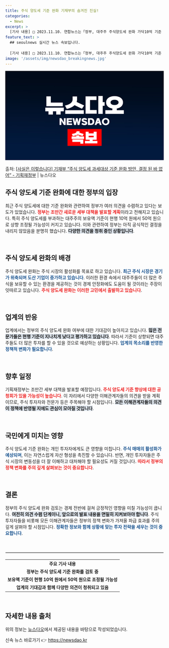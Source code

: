 ```yaml
---
title: 주식 양도세 기준 완화 기재부의 숨겨진 진실!
categories:
  - News
excerpt: >
  [기사 내용] □ 2023.11.10. 연합뉴스는「정부, 대주주 주식양도세 완화 가닥10억 기준 상향할 듯」…
feature_text: >
  ## seoulnews 실시간 뉴스 속보입니다.

  [기사 내용] □ 2023.11.10. 연합뉴스는「정부, 대주주 주식양도세 완화 가닥10억 기준 상향할 듯」…
image: '/assets/img/newsdao_breakingnews.jpg'
---
```


![뉴스다오 속보](/assets/img/newsdao_breakingnews.jpg)

<p>출처: <a href="https://newsdao.kr/2504" rel="dofollow">[사실은 이렇습니다] 기재부 “주식 양도세 과세대상 기준 완화 방안, 결정 된 바 없어” - 기획재정부</a> | 뉴스다오</p>

<h2 data-ke-size="size26">주식 양도세 기준 완화에 대한 정부의 입장</h2>

<p data-ke-size="size16">최근 주식 양도세에 대한 기준 완화와 관련하여 정부가 여러 의견을 수렴하고 있다는 보도가 있었습니다. <b><span style="color: #ee2323;">정부는 조만간 새로운 세부 대책을 발표할 계획</span></b>이라고 전해지고 있습니다. 특히 주식 양도세를 부과하는 대주주의 보유액 기준이 현행 10억 원에서 50억 원으로 상향 조정될 가능성이 커지고 있습니다. 이와 관련하여 정부는 아직 공식적인 결정을 내리지 않았음을 분명히 했습니다. <b><span style="background-color: #21538527;">다양한 의견을 청취 중인 상황입니다</span></b>.</p>

<p data-ke-size="size16">&nbsp;</p>

<h2 data-ke-size="size26">주식 양도세 완화의 배경</h2>

<p data-ke-size="size16">주식 양도세 완화는 주식 시장의 활성화를 목표로 하고 있습니다. <b><span style="color: #1a5490;">최근 주식 시장은 경기가 위축되며 도산 기업이 증가하고 있습니다</span></b>. 이러한 환경 속에서 대주주들이 더 많은 주식을 보유할 수 있는 환경을 제공하는 것이 경제 안정화에도 도움이 될 것이라는 주장이 잇따르고 있습니다. <b><span style="color: #ee2323;">주식 양도세 완화는 이러한 고민에서 출발하고 있습니다</span></b>.</p>

<p data-ke-size="size16">&nbsp;</p>

<h2 data-ke-size="size26">업계의 반응</h2>

<p data-ke-size="size16">업계에서는 정부의 주식 양도세 완화 여부에 대한 기대감이 높아지고 있습니다. <b><span style="background-color: #21538527;">많은 전문가들은 현행 기준이 지나치게 낮다고 평가하고 있습니다</span></b>. 따라서 기준이 상향되면 대주주들도 더 많은 투자를 할 수 있을 것으로 예상하는 상황입니다. <b><span style="color: #1a5490;">업계의 목소리를 반영한 정책적 변화가 필요합니다</span></b>.</p>

<p data-ke-size="size16">&nbsp;</p>

<h2 data-ke-size="size26">향후 일정</h2>

<p data-ke-size="size16">기획재정부는 조만간 세부 대책을 발표할 예정입니다. <b><span style="color: #ee2323;">주식 양도세 기준 향상에 대한 공청회가 있을 가능성이 높습니다</span></b>. 이 자리에서 다양한 이해관계자들의 의견을 받을 계획이므로, 주식 투자자와 전문가 등은 주목해야 할 시점입니다. <b><span style="background-color: #21538527;">모든 이해관계자들의 의견이 정책에 반영될 지에도 관심이 모아질 것입니다</span></b>.</p>

<p data-ke-size="size16">&nbsp;</p>

<h2 data-ke-size="size26">국민에게 미치는 영향</h2>

<p data-ke-size="size16">주식 양도세 기준 완화는 개인 투자자에게도 큰 영향을 미칩니다. <b><span style="color: #1a5490;">주식 매매의 활성화가 예상되며</span></b>, 이는 자연스럽게 자산 형성을 촉진할 수 있습니다. 반면, 개인 투자자들은 주식 시장의 변동성을 더 잘 이해하고 대처해야 할 필요성도 커질 것입니다. <b><span style="color: #ee2323;">따라서 정부의 정책 변화를 주의 깊게 살펴보는 것이 중요합니다</span></b>.</p>

<p data-ke-size="size16">&nbsp;</p>

<h2 data-ke-size="size26">결론</h2>

<p data-ke-size="size16">정부의 주식 양도세 완화 검토는 경제 전반에 걸쳐 긍정적인 영향을 미칠 가능성이 큽니다. <b><span style="background-color: #21538527;">여전히 의견 수렴 단계이니, 앞으로의 발표 내용을 면밀히 지켜보아야 합니다</span></b>. 주식 투자자들을 비롯해 모든 이해관계자들은 정부의 정책 변화가 가져올 파급 효과를 주의 깊게 살펴야 할 시점입니다. <b><span style="color: #1a5490;">정확한 정보와 함께 상황에 맞는 투자 전략을 세우는 것이 중요합니다</span></b>.</p>

<p data-ke-size="size16">&nbsp;</p>

<hr style="border: 1px solid #ddd; margin: 20px 0;"/> 

<table style="width: 100%; border-collapse: collapse;">
  <tr>
    <td style="text-align: center; height: 17px;"><b>주요 기사 내용</b></td>
  </tr>
  <tr>
    <td style="text-align: center; height: 17px;"><b>정부는 주식 양도세 기준 완화를 검토 중</b></td>
  </tr>
  <tr>
    <td style="text-align: center; height: 17px;"><b>보유액 기준이 현행 10억 원에서 50억 원으로 조정될 가능성</b></td>
  </tr>
  <tr>
    <td style="text-align: center; height: 17px;"><b>업계의 기대감과 함께 다양한 의견이 청취되고 있음</b></td>
  </tr>
</table>

<p data-ke-size="size16">&nbsp;</p>

<h2 data-ke-size="size26">자세한 내용 출처</h2>
<p data-ke-size="size16">위의 정보는 <a href="https://newsdao.kr/2504">뉴스다오</a>에서 제공된 내용을 바탕으로 작성되었습니다.</p> 

신속 뉴스 바로가기 👉 <a href="https://newsdao.kr" rel="dofollow">https://newsdao.kr</a>


